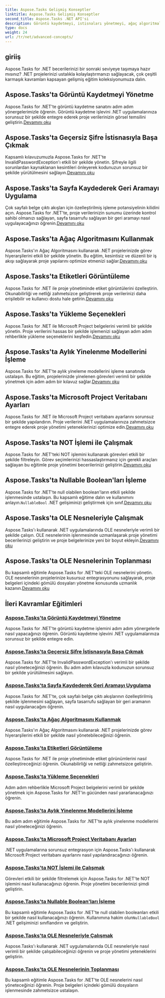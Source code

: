 ```yaml
---
title: Aspose.Tasks Gelişmiş Konseptler
linktitle: Aspose.Tasks Gelişmiş Konseptler
second_title: Aspose.Tasks .NET API'si
description: Görüntü kaydetmeyi, istisnaları yönetmeyi, ağaç algoritmalarını, etiket görüntülemeyi, yükleme seçeneklerini ve daha fazlasını öğrenin. Aspose.Tasks for .NET'te ileri düzey kavramlarda uzmanlaşın
type: docs
weight: 24
url: /tr/net/advanced-concepts/
---
```


## giriiş

Aspose.Tasks for .NET becerilerinizi bir sonraki seviyeye taşımaya hazır mısınız? .NET projelerinizi ustalıkla kolaylaştırmanızı sağlayacak, çok çeşitli karmaşık kavramları kapsayan gelişmiş eğitim koleksiyonumuza dalın.

## Aspose.Tasks'ta Görüntü Kaydetmeyi Yönetme

Aspose.Tasks for .NET'te görüntü kaydetme sanatını adım adım yönergelerimizle öğrenin. Görüntü kaydetme işlevini .NET uygulamalarınıza sorunsuz bir şekilde entegre ederek proje verilerinizin görsel temsilini geliştirin.[Devamını oku](./image-saving/)

## Aspose.Tasks'ta Geçersiz Şifre İstisnasıyla Başa Çıkmak

 Kapsamlı kılavuzumuzla Aspose.Tasks for .NET'te InvalidPasswordException'ı etkili bir şekilde yönetin. Şifreyle ilgili sorunlardan kaynaklanan kesintileri önleyerek kodunuzun sorunsuz bir şekilde yürütülmesini sağlayın.[Devamını oku](./invalid-password-exception/)

## Aspose.Tasks'ta Sayfa Kaydederek Geri Aramayı Uygulama

 Çok sayfalı belge çıktı akışları için özelleştirilmiş işleme potansiyelinin kilidini açın. Aspose.Tasks for .NET'te, proje verilerinizin sunumu üzerinde kontrol sahibi olmanızı sağlayan, sayfa tasarrufu sağlayan bir geri aramayı nasıl uygulayacağınızı öğrenin.[Devamını oku](./page-saving-callback/)

## Aspose.Tasks'ta Ağaç Algoritmasını Kullanmak

Aspose.Tasks'ın Ağaç Algoritmasını kullanarak .NET projelerinizde görev hiyerarşilerini etkili bir şekilde yönetin. Bu eğitim, kesintisiz ve düzenli bir iş akışı sağlayarak proje yapılarını optimize etmenizi sağlar.[Devamını oku](./tree-algorithm/)

## Aspose.Tasks'ta Etiketleri Görüntüleme

 Aspose.Tasks for .NET ile proje yönetiminde etiket görüntülerini özelleştirin. Okunabilirliği ve netliği zahmetsizce geliştirerek proje verilerinizi daha erişilebilir ve kullanıcı dostu hale getirin.[Devamını oku](./label-display/)

## Aspose.Tasks'ta Yükleme Seçenekleri

 Aspose.Tasks for .NET ile Microsoft Project belgelerini verimli bir şekilde yönetin. Proje verilerini hassas bir şekilde işlemenizi sağlayan adım adım rehberlikle yükleme seçeneklerini keşfedin.[Devamını oku](./loading-options/)

## Aspose.Tasks'ta Aylık Yinelenme Modellerini İşleme

 Aspose.Tasks for .NET'te aylık yineleme modellerini işleme sanatında ustalaşın. Bu eğitim, projelerinizde yinelenen görevleri verimli bir şekilde yönetmek için adım adım bir kılavuz sağlar.[Devamını oku](./monthly-recurrence-patterns/)

## Aspose.Tasks'ta Microsoft Project Veritabanı Ayarları

Aspose.Tasks for .NET ile Microsoft Project veritabanı ayarlarını sorunsuz bir şekilde yapılandırın. Proje verilerini .NET uygulamalarınıza zahmetsizce entegre ederek proje yönetimi yeteneklerinizi optimize edin.[Devamını oku](./msp-database-settings/)

## Aspose.Tasks'ta NOT İşlemi ile Çalışmak

 Aspose.Tasks for .NET'teki NOT işlemini kullanarak görevleri etkili bir şekilde filtreleyin. Görev seçimlerinizi hassaslaştırmanız için gerekli araçları sağlayan bu eğitimle proje yönetimi becerilerinizi geliştirin.[Devamını oku](./not-operation/)

## Aspose.Tasks'ta Nullable Boolean'ları İşleme

 Aspose.Tasks for .NET'te null olabilen boolean'ların etkili şekilde işlenmesinde ustalaşın. Bu kapsamlı eğitime dalın ve kullanımını anlayın.`NullableBool` .NET gelişiminizi geliştirmek için sınıf.[Devamını oku](./nullable-booleans/)

## Aspose.Tasks'ta OLE Nesneleriyle Çalışmak

 Aspose.Tasks'ı kullanarak .NET uygulamalarında OLE nesneleriyle verimli bir şekilde çalışın. OLE nesnelerinin işlenmesinde uzmanlaşarak proje yönetimi becerilerinizi geliştirin ve proje belgelerinize yeni bir boyut ekleyin.[Devamını oku](./ole-objects/)

## Aspose.Tasks'ta OLE Nesnelerinin Toplanması

Bu kapsamlı eğitimle Aspose.Tasks for .NET'teki OLE nesnelerini yönetin. OLE nesnelerinin projelerinize kusursuz entegrasyonunu sağlayarak, proje belgeleri içindeki gömülü dosyaları yönetme konusunda uzmanlık kazanın.[Devamını oku](./ole-object-collection/)
## İleri Kavramlar Eğitimleri
### [Aspose.Tasks'ta Görüntü Kaydetmeyi Yönetme](./image-saving/)
Aspose.Tasks for .NET'te görüntü kaydetme işlemini adım adım yönergelerle nasıl yapacağınızı öğrenin. Görüntü kaydetme işlevini .NET uygulamalarınıza sorunsuz bir şekilde entegre edin.
### [Aspose.Tasks'ta Geçersiz Şifre İstisnasıyla Başa Çıkmak](./invalid-password-exception/)
Aspose.Tasks for .NET'te InvalidPasswordException'ı verimli bir şekilde nasıl yöneteceğinizi öğrenin. Bu adım adım kılavuzla kodunuzun sorunsuz bir şekilde yürütülmesini sağlayın.
### [Aspose.Tasks'ta Sayfa Kaydederek Geri Aramayı Uygulama](./page-saving-callback/)
Aspose.Tasks for .NET'te, çok sayfalı belge çıktı akışlarının özelleştirilmiş şekilde işlenmesini sağlayan, sayfa tasarrufu sağlayan bir geri aramanın nasıl uygulanacağını öğrenin.
### [Aspose.Tasks'ta Ağaç Algoritmasını Kullanmak](./tree-algorithm/)
Aspose.Tasks'ın Ağaç Algoritmasını kullanarak .NET projelerinizde görev hiyerarşilerini etkili bir şekilde nasıl yönetebileceğinizi öğrenin.
### [Aspose.Tasks'ta Etiketleri Görüntüleme](./label-display/)
Aspose.Tasks for .NET ile proje yönetiminde etiket görünümlerini nasıl özelleştireceğinizi öğrenin. Okunabilirliği ve netliği zahmetsizce geliştirin.
### [Aspose.Tasks'ta Yükleme Seçenekleri](./loading-options/)
Adım adım rehberlikle Microsoft Project belgelerini verimli bir şekilde yönetmek için Aspose.Tasks for .NET'in gücünden nasıl yararlanacağınızı öğrenin.
### [Aspose.Tasks'ta Aylık Yinelenme Modellerini İşleme](./monthly-recurrence-patterns/)
Bu adım adım eğitimle Aspose.Tasks for .NET'te aylık yinelenme modellerini nasıl yöneteceğinizi öğrenin.
### [Aspose.Tasks'ta Microsoft Project Veritabanı Ayarları](./msp-database-settings/)
.NET uygulamalarına sorunsuz entegrasyon için Aspose.Tasks'ı kullanarak Microsoft Project veritabanı ayarlarını nasıl yapılandıracağınızı öğrenin.
### [Aspose.Tasks'ta NOT İşlemi ile Çalışmak](./not-operation/)
Görevleri etkili bir şekilde filtrelemek için Aspose.Tasks for .NET'te NOT işlemini nasıl kullanacağınızı öğrenin. Proje yönetimi becerilerinizi şimdi geliştirin.
### [Aspose.Tasks'ta Nullable Boolean'ları İşleme](./nullable-booleans/)
 Bu kapsamlı eğitimle Aspose.Tasks for .NET'te null olabilen booleanları etkili bir şekilde nasıl kullanacağınızı öğrenin. Kullanımına hakim olun`NullableBool` .NET gelişiminizi sınıflandırın ve geliştirin.
### [Aspose.Tasks'ta OLE Nesneleriyle Çalışmak](./ole-objects/)
Aspose.Tasks'ı kullanarak .NET uygulamalarında OLE nesneleriyle nasıl verimli bir şekilde çalışabileceğinizi öğrenin ve proje yönetimi yeteneklerini geliştirin.
### [Aspose.Tasks'ta OLE Nesnelerinin Toplanması](./ole-object-collection/)
Bu kapsamlı eğitimle Aspose.Tasks for .NET'te OLE nesnelerini nasıl yöneteceğinizi öğrenin. Proje belgeleri içindeki gömülü dosyaların işlenmesinde zahmetsizce ustalaşın.
